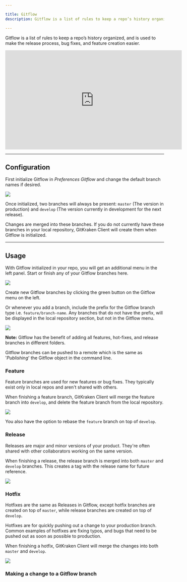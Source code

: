 ```yaml
---

title: Gitflow
description: Gitflow is a list of rules to keep a repo’s history organized, and is used to make the release process, bug fixes, and feature creation easier.

---
```


Gitflow is a list of rules to keep a repo’s history organized, and is used to make the release process, bug fixes, and feature creation easier.

<div class='embed-container embed-container--16-9'>
    <iframe width="560" height="315" src="https://www.youtube.com/embed/eTOgjQ9o4vQ?ecver=1" frameborder="0" allowfullscreen></iframe>
</div>

***

## Configuration

First initialize Gitflow in <em class='context-menu'>Preferences <i class='fa fa-caret-right'></i> Gitflow</em> and change the default branch names if desired.

<img src="/img/documentation/repositories/gitflow/gitflow.png" srcset="/img/documentation/repositories/gitflow/gitflow.png" class="img-bordered img-responsive center">

Once initialized, two branches will always be present: `master` (The version in production) and `develop` (The version currently in development for the next release).

Changes are merged into these branches.  If you do not currently have these branches in your local repository, GitKraken Client will create them when Gitflow is initialized.

***

## Usage

With Gitflow initialized in your repo, you will get an additional menu in the left panel.  Start or finish any of your Gitflow branches here.

<img src="/img/documentation/repositories/gitflow/git-flow-start.png" srcset="/img/documentation/repositories/gitflow/git-flow-start@2x.png" class="img-bordered img-responsive center">

Create new Gitflow branches by clicking the green button on the Gitflow menu on the left.

Or whenever you add a branch, include the prefix for the Gitflow branch type i.e.
`feature/branch-name`.  Any branches that do not have the prefix, will be displayed in the local
repository section, but not in the Gitflow menu.

<img src="/img/documentation/repositories/gitflow/git-flow-folders.png" srcset="/img/documentation/repositories/gitflow/git-flow-folders@2x.png" class="img-bordered img-responsive center">

<div class='callout callout--basic'>
    <p><strong>Note:</strong> Gitflow has the benefit of adding all features, hot-fixes, and release branches in different folders.</p>
</div>

Gitflow branches can be pushed to a remote which is the same as '_Publishing_' the Gitflow object in the command line.

### Feature

Feature branches are used for new features or bug fixes.  They typically exist only in local repos and aren't shared with others.

When finishing a feature branch, GitKraken Client will merge the feature branch into `develop`, and delete the feature branch from the local repository.

<img src="/img/documentation/repositories/finish-feature.gif" class="img-bordered img-responsive center">

You also have the option to rebase the `feature` branch on top of `develop`.

### Release

Releases are major and minor versions of your product.  They're often shared with other collaborators working on the same version.

When finishing a release, the release branch is merged into both `master` and `develop` branches. This creates a tag with the release name for future reference.

<img src="/img/documentation/repositories/finish-release.gif" class="img-bordered img-responsive center">

### Hotfix

Hotfixes are the same as Releases in Gitflow, except hotfix branches are created on top of `master`, while release branches are created on top of `develop`.

Hotfixes are for quickly pushing out a change to your production branch.  Common examples of hotfixes are fixing typos, and bugs that need to be pushed out as soon as possible to production.

When finishing a hotfix, GitKraken Client will merge the changes into both `master` and `develop`.

<img src="/img/documentation/repositories/finish-hotfix.gif" class="img-bordered img-responsive center">

### Making a change to a Gitflow branch
